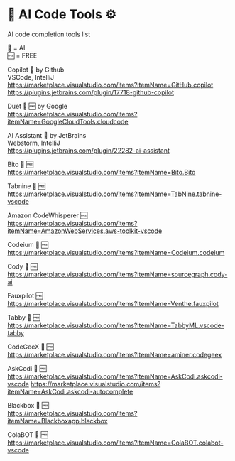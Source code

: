 # 🤖 AI Code Tools ⚙️
 AI code completion tools list  <br>

 🤖 = AI  <br>
 🆓 = FREE <br>

Copilot 🤖 by Github <br>
VSCode, IntelliJ <br>
https://marketplace.visualstudio.com/items?itemName=GitHub.copilot <br>
https://plugins.jetbrains.com/plugin/17718-github-copilot

Duet 🤖 🆓 by Google <br>
https://marketplace.visualstudio.com/items?itemName=GoogleCloudTools.cloudcode

AI Assistant 🤖 by JetBrains <br>
Webstorm, IntelliJ <br>
https://plugins.jetbrains.com/plugin/22282-ai-assistant

Bito 🤖 🆓 <br>
https://marketplace.visualstudio.com/items?itemName=Bito.Bito

Tabnine 🤖 🆓 <br>
https://marketplace.visualstudio.com/items?itemName=TabNine.tabnine-vscode

Amazon CodeWhisperer 🆓 <br>
https://marketplace.visualstudio.com/items?itemName=AmazonWebServices.aws-toolkit-vscode

Codeium 🤖 🆓 <br>
https://marketplace.visualstudio.com/items?itemName=Codeium.codeium

Cody 🤖 🆓 <br>
https://marketplace.visualstudio.com/items?itemName=sourcegraph.cody-ai

Fauxpilot 🆓 <br>
https://marketplace.visualstudio.com/items?itemName=Venthe.fauxpilot

Tabby 🤖 🆓 <br>
https://marketplace.visualstudio.com/items?itemName=TabbyML.vscode-tabby

CodeGeeX 🤖 🆓 <br>
https://marketplace.visualstudio.com/items?itemName=aminer.codegeex

AskCodi 🤖 🆓 <br>
https://marketplace.visualstudio.com/items?itemName=AskCodi.askcodi-vscode
https://marketplace.visualstudio.com/items?itemName=AskCodi.askcodi-autocomplete

Blackbox 🤖 🆓 <br>
https://marketplace.visualstudio.com/items?itemName=Blackboxapp.blackbox

ColaBOT 🤖 🆓 <br>
https://marketplace.visualstudio.com/items?itemName=ColaBOT.colabot-vscode

<!-- more to be added. -->
